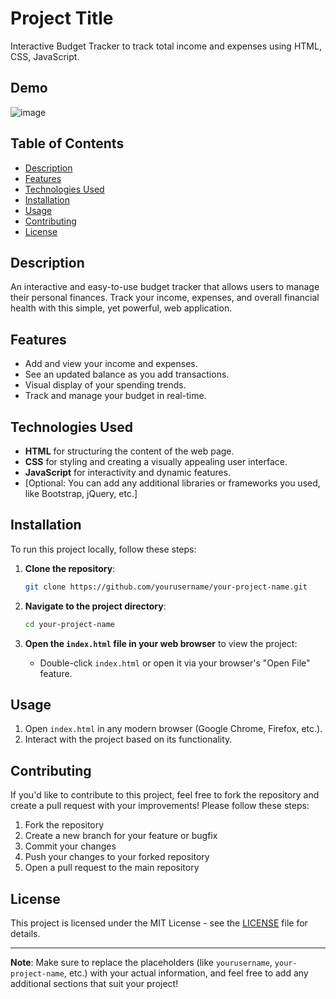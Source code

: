 # Project Title

Interactive Budget Tracker to track total income and expenses using HTML, CSS, JavaScript.

## Demo

![image](https://github.com/user-attachments/assets/a8d96393-1ddd-400d-b09b-b293054eb909)


## Table of Contents
- [Description](#description)
- [Features](#features)
- [Technologies Used](#technologies-used)
- [Installation](#installation)
- [Usage](#usage)
- [Contributing](#contributing)
- [License](#license)

## Description

An interactive and easy-to-use budget tracker that allows users to manage their personal finances. Track your income, expenses, and overall financial health with this simple, yet powerful, web application.

## Features

- Add and view your income and expenses.
- See an updated balance as you add transactions.
- Visual display of your spending trends.
- Track and manage your budget in real-time.

## Technologies Used

- **HTML** for structuring the content of the web page.
- **CSS** for styling and creating a visually appealing user interface.
- **JavaScript** for interactivity and dynamic features.
- [Optional: You can add any additional libraries or frameworks you used, like Bootstrap, jQuery, etc.]

## Installation

To run this project locally, follow these steps:

1. **Clone the repository**:
    ```bash
    git clone https://github.com/yourusername/your-project-name.git
    ```

2. **Navigate to the project directory**:
    ```bash
    cd your-project-name
    ```

3. **Open the `index.html` file in your web browser** to view the project:
    - Double-click `index.html` or open it via your browser's "Open File" feature.

## Usage

1. Open `index.html` in any modern browser (Google Chrome, Firefox, etc.).
2. Interact with the project based on its functionality.

## Contributing

If you'd like to contribute to this project, feel free to fork the repository and create a pull request with your improvements! Please follow these steps:

1. Fork the repository
2. Create a new branch for your feature or bugfix
3. Commit your changes
4. Push your changes to your forked repository
5. Open a pull request to the main repository

## License

This project is licensed under the MIT License - see the [LICENSE](LICENSE) file for details.

---

**Note**: Make sure to replace the placeholders (like `yourusername`, `your-project-name`, etc.) with your actual information, and feel free to add any additional sections that suit your project!
